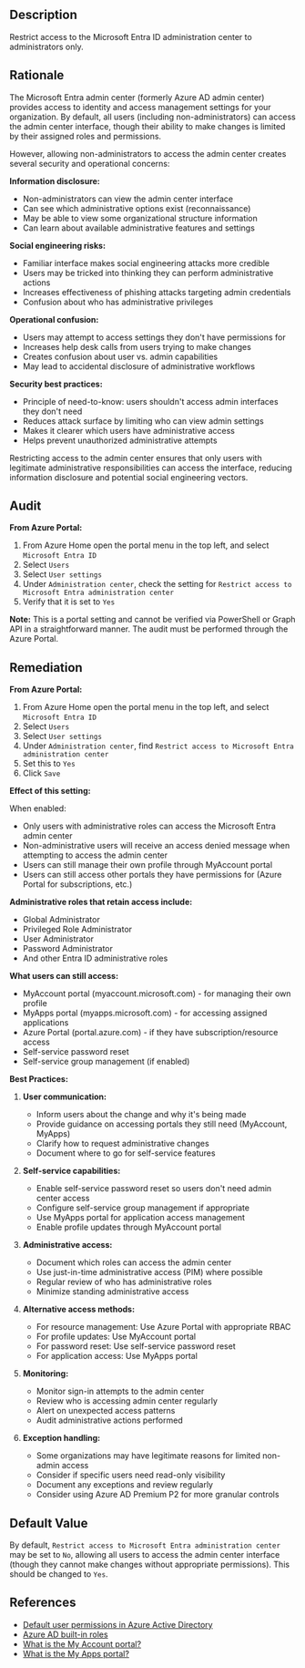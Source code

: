 ## Description

Restrict access to the Microsoft Entra ID administration center to administrators only.

## Rationale

The Microsoft Entra admin center (formerly Azure AD admin center) provides access to identity and access management settings for your organization. By default, all users (including non-administrators) can access the admin center interface, though their ability to make changes is limited by their assigned roles and permissions.

However, allowing non-administrators to access the admin center creates several security and operational concerns:

**Information disclosure:**
- Non-administrators can view the admin center interface
- Can see which administrative options exist (reconnaissance)
- May be able to view some organizational structure information
- Can learn about available administrative features and settings

**Social engineering risks:**
- Familiar interface makes social engineering attacks more credible
- Users may be tricked into thinking they can perform administrative actions
- Increases effectiveness of phishing attacks targeting admin credentials
- Confusion about who has administrative privileges

**Operational confusion:**
- Users may attempt to access settings they don't have permissions for
- Increases help desk calls from users trying to make changes
- Creates confusion about user vs. admin capabilities
- May lead to accidental disclosure of administrative workflows

**Security best practices:**
- Principle of need-to-know: users shouldn't access admin interfaces they don't need
- Reduces attack surface by limiting who can view admin settings
- Makes it clearer which users have administrative access
- Helps prevent unauthorized administrative attempts

Restricting access to the admin center ensures that only users with legitimate administrative responsibilities can access the interface, reducing information disclosure and potential social engineering vectors.

## Audit

**From Azure Portal:**

1. From Azure Home open the portal menu in the top left, and select `Microsoft Entra ID`
2. Select `Users`
3. Select `User settings`
4. Under `Administration center`, check the setting for `Restrict access to Microsoft Entra administration center`
5. Verify that it is set to `Yes`

**Note:** This is a portal setting and cannot be verified via PowerShell or Graph API in a straightforward manner. The audit must be performed through the Azure Portal.

## Remediation

**From Azure Portal:**

1. From Azure Home open the portal menu in the top left, and select `Microsoft Entra ID`
2. Select `Users`
3. Select `User settings`
4. Under `Administration center`, find `Restrict access to Microsoft Entra administration center`
5. Set this to `Yes`
6. Click `Save`

**Effect of this setting:**

When enabled:
- Only users with administrative roles can access the Microsoft Entra admin center
- Non-administrative users will receive an access denied message when attempting to access the admin center
- Users can still manage their own profile through MyAccount portal
- Users can still access other portals they have permissions for (Azure Portal for subscriptions, etc.)

**Administrative roles that retain access include:**
- Global Administrator
- Privileged Role Administrator
- User Administrator
- Password Administrator
- And other Entra ID administrative roles

**What users can still access:**
- MyAccount portal (myaccount.microsoft.com) - for managing their own profile
- MyApps portal (myapps.microsoft.com) - for accessing assigned applications
- Azure Portal (portal.azure.com) - if they have subscription/resource access
- Self-service password reset
- Self-service group management (if enabled)

**Best Practices:**

1. **User communication:**
   - Inform users about the change and why it's being made
   - Provide guidance on accessing portals they still need (MyAccount, MyApps)
   - Clarify how to request administrative changes
   - Document where to go for self-service features

2. **Self-service capabilities:**
   - Enable self-service password reset so users don't need admin center access
   - Configure self-service group management if appropriate
   - Use MyApps portal for application access management
   - Enable profile updates through MyAccount portal

3. **Administrative access:**
   - Document which roles can access the admin center
   - Use just-in-time administrative access (PIM) where possible
   - Regular review of who has administrative roles
   - Minimize standing administrative access

4. **Alternative access methods:**
   - For resource management: Use Azure Portal with appropriate RBAC
   - For profile updates: Use MyAccount portal
   - For password reset: Use self-service password reset
   - For application access: Use MyApps portal

5. **Monitoring:**
   - Monitor sign-in attempts to the admin center
   - Review who is accessing admin center regularly
   - Alert on unexpected access patterns
   - Audit administrative actions performed

6. **Exception handling:**
   - Some organizations may have legitimate reasons for limited non-admin access
   - Consider if specific users need read-only visibility
   - Document any exceptions and review regularly
   - Consider using Azure AD Premium P2 for more granular controls

## Default Value

By default, `Restrict access to Microsoft Entra administration center` may be set to `No`, allowing all users to access the admin center interface (though they cannot make changes without appropriate permissions). This should be changed to `Yes`.

## References

- [Default user permissions in Azure Active Directory](https://docs.microsoft.com/en-us/azure/active-directory/fundamentals/users-default-permissions)
- [Azure AD built-in roles](https://docs.microsoft.com/en-us/azure/active-directory/roles/permissions-reference)
- [What is the My Account portal?](https://docs.microsoft.com/en-us/azure/active-directory/user-help/my-account-portal-overview)
- [What is the My Apps portal?](https://docs.microsoft.com/en-us/azure/active-directory/user-help/my-apps-portal-end-user-access)

